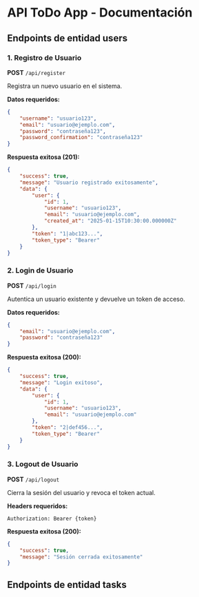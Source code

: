 # API ToDo App - Documentación

## Endpoints de entidad users

### 1. Registro de Usuario
**POST** `/api/register`

Registra un nuevo usuario en el sistema.

**Datos requeridos:**
```json
{
    "username": "usuario123",
    "email": "usuario@ejemplo.com",
    "password": "contraseña123",
    "password_confirmation": "contraseña123"
}
```

**Respuesta exitosa (201):**
```json
{
    "success": true,
    "message": "Usuario registrado exitosamente",
    "data": {
        "user": {
            "id": 1,
            "username": "usuario123",
            "email": "usuario@ejemplo.com",
            "created_at": "2025-01-15T10:30:00.000000Z"
        },
        "token": "1|abc123...",
        "token_type": "Bearer"
    }
}
```

### 2. Login de Usuario
**POST** `/api/login`

Autentica un usuario existente y devuelve un token de acceso.

**Datos requeridos:**
```json
{
    "email": "usuario@ejemplo.com",
    "password": "contraseña123"
}
```

**Respuesta exitosa (200):**
```json
{
    "success": true,
    "message": "Login exitoso",
    "data": {
        "user": {
            "id": 1,
            "username": "usuario123",
            "email": "usuario@ejemplo.com"
        },
        "token": "2|def456...",
        "token_type": "Bearer"
    }
}
```

### 3. Logout de Usuario
**POST** `/api/logout`

Cierra la sesión del usuario y revoca el token actual.

**Headers requeridos:**
```
Authorization: Bearer {token}
```

**Respuesta exitosa (200):**
```json
{
    "success": true,
    "message": "Sesión cerrada exitosamente"
}
```

## Endpoints de entidad tasks